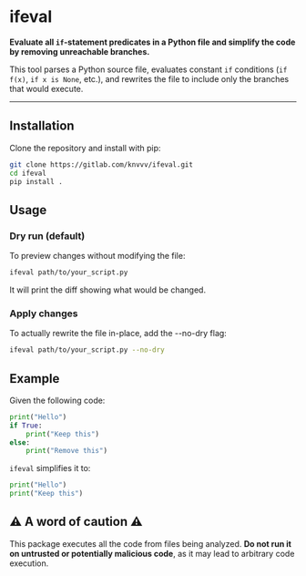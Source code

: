 # ifeval

**Evaluate all `if`-statement predicates in a Python file and simplify the code by removing unreachable branches.**

This tool parses a Python source file, evaluates constant `if` conditions (`if f(x)`, `if x is None`, etc.), and rewrites the file to include only the branches that would execute.

---

## Installation

Clone the repository and install with pip:

```bash
git clone https://gitlab.com/knvvv/ifeval.git
cd ifeval
pip install .
```

## Usage

### Dry run (default)

To preview changes without modifying the file:

```bash
ifeval path/to/your_script.py
```

It will print the diff showing what would be changed.

### Apply changes

To actually rewrite the file in-place, add the --no-dry flag:

```bash
ifeval path/to/your_script.py --no-dry
```

## Example
Given the following code:

```python
print("Hello")
if True:
    print("Keep this")
else:
    print("Remove this")
```

`ifeval` simplifies it to:

```python
print("Hello")
print("Keep this")
```

## ⚠️ **A word of caution** ⚠️

This package executes all the code from files being analyzed. **Do not run it on untrusted or potentially malicious code**, as it may lead to arbitrary code execution.
